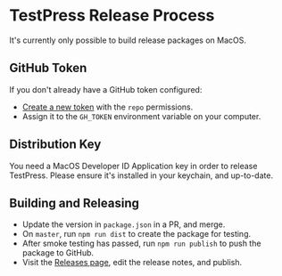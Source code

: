 # TestPress Release Process

It's currently only possible to build release packages on MacOS.

## GitHub Token

If you don't already have a GitHub token configured:

* [Create a new token](https://github.com/settings/tokens/new) with the `repo` permissions.
* Assign it to the `GH_TOKEN` environment variable on your computer.

## Distribution Key

You need a MacOS Developer ID Application key in order to release TestPress. Please ensure it's installed in your keychain, and up-to-date.

## Building and Releasing

* Update the version in `package.json` in a PR, and merge.
* On `master`, run `npm run dist` to create the package for testing.
* After smoke testing has passed, run `npm run publish` to push the package to GitHub.
* Visit the [Releases page](https://github.com/pento/testpress/releases), edit the release notes, and publish.
